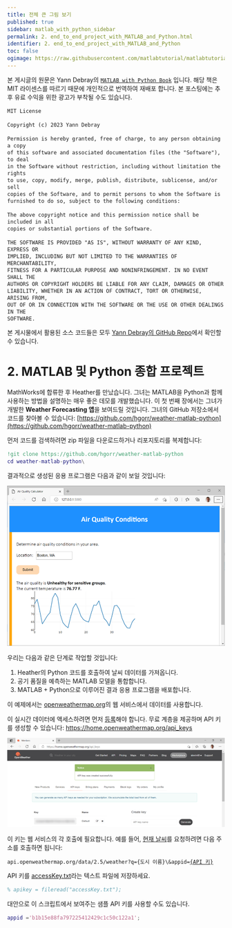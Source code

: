 ```yaml
---
title: 전체 큰 그림 보기
published: true
sidebar: matlab_with_python_sidebar
permalink: 2. end_to_end_project_with_MATLAB_and_Python.html
identifier: 2. end_to_end_project_with_MATLAB_and_Python
toc: false
ogimage: https://raw.githubusercontent.com/matlabtutorial/matlabtutorial.github.io/main/images/MATLAB_with_Python_Book/ogimage.jpg
---
```


본 게시글의 원문은 Yann Debray의 [`MATLAB with Python Book`](https://github.com/yanndebray/matlab-with-python-book) 입니다. 해당 책은 MIT 라이센스를 따르기 때문에 개인적으로 번역하여 재배포 합니다. 본 포스팅에는 추후 유료 수익을 위한 광고가 부착될 수도 있습니다.

    MIT License

    Copyright (c) 2023 Yann Debray

    Permission is hereby granted, free of charge, to any person obtaining a copy
    of this software and associated documentation files (the "Software"), to deal
    in the Software without restriction, including without limitation the rights
    to use, copy, modify, merge, publish, distribute, sublicense, and/or sell
    copies of the Software, and to permit persons to whom the Software is
    furnished to do so, subject to the following conditions:

    The above copyright notice and this permission notice shall be included in all
    copies or substantial portions of the Software.

    THE SOFTWARE IS PROVIDED "AS IS", WITHOUT WARRANTY OF ANY KIND, EXPRESS OR
    IMPLIED, INCLUDING BUT NOT LIMITED TO THE WARRANTIES OF MERCHANTABILITY,
    FITNESS FOR A PARTICULAR PURPOSE AND NONINFRINGEMENT. IN NO EVENT SHALL THE
    AUTHORS OR COPYRIGHT HOLDERS BE LIABLE FOR ANY CLAIM, DAMAGES OR OTHER
    LIABILITY, WHETHER IN AN ACTION OF CONTRACT, TORT OR OTHERWISE, ARISING FROM,
    OUT OF OR IN CONNECTION WITH THE SOFTWARE OR THE USE OR OTHER DEALINGS IN THE
    SOFTWARE.

본 게시물에서 활용된 소스 코드들은 모두 [Yann Debray의 GitHub Repo](https://github.com/yanndebray/matlab-with-python-book)에서 확인할 수 있습니다.

# 2. MATLAB 및 Python 종합 프로젝트

MathWorks에 합류한 후 Heather를 만났습니다. 그녀는 MATLAB을 Python과 함께 사용하는 방법을 설명하는 매우 좋은 데모를 개발했습니다. 이 첫 번째 장에서는 그녀가 개발한 **Weather Forecasting 앱**을 보여드릴 것입니다. 그녀의 GitHub 저장소에서 코드를 찾아볼 수 있습니다: [https://github.com/hgorr/weather-matlab-python](https://github.com/hgorr/weather-matlab-python)

먼저 코드를 검색하려면 zip 파일을 다운로드하거나 리포지토리를 복제합니다:

```matlab
!git clone https://github.com/hgorr/weather-matlab-python
cd weather-matlab-python\
```

결과적으로 생성된 응용 프로그램은 다음과 같이 보일 것입니다:

<img src="https://raw.githubusercontent.com/matlabtutorial/matlabtutorial.github.io/main/images/MATLAB_with_Python_Book/image8.png" alt="Chart, line chart" />

우리는 다음과 같은 단계로 작업할 것입니다:


   1. Heather의 Python 코드를 호출하여 날씨 데이터를 가져옵니다.
   1. 공기 품질을 예측하는 MATLAB 모델을 통합합니다.
   1. MATLAB + Python으로 이루어진 결과 응용 프로그램을 배포합니다.


이 예제에서는 [openweathermap.org](https://openweathermap.org/)의 웹 서비스에서 데이터를 사용합니다.

이 실시간 데이터에 액세스하려면 먼저 [등록](https://home.openweathermap.org/users/sign_up)해야 합니다. 무료 계층을 제공하며 API 키를 생성할 수 있습니다: <https://home.openweathermap.org/api_keys>

<img src="https://raw.githubusercontent.com/matlabtutorial/matlabtutorial.github.io/main/images/MATLAB_with_Python_Book/image10.png" alt="website" />

이 키는 웹 서비스의 각 호출에 필요합니다. 예를 들어, [현재 날씨](https://openweathermap.org/current)를 요청하려면 다음 주소를 호출하면 됩니다:

`api.openweathermap.org/data/2.5/weather?q={도시 이름}\&appid=`[`{API 키}`](https://home.openweathermap.org/api_keys)

API 키를 [accessKey.txt](https://home.openweathermap.org/api_keys)라는 텍스트 파일에 저장하세요.

```matlab
% apikey = fileread("accessKey.txt");
```

대안으로 이 스크립트에서 보여주는 샘플 API 키를 사용할 수도 있습니다.

```matlab
appid ='b1b15e88fa797225412429c1c50c122a1';
```